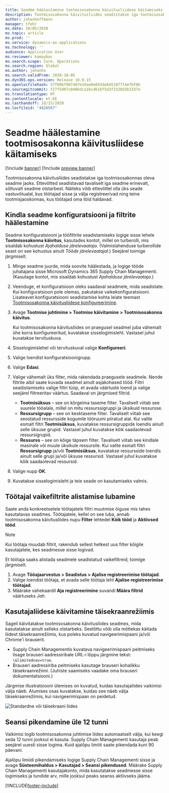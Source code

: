 ```yaml
---
title: Seadme häälestamine tootmisosakonna käivitusliidese käitamiseks
description: Tootmisosakonna käivitusliides seadistakse iga tootmisosakonnas oleva seadme jaoks. Ettevõtted seadistavad tavaliselt iga seadme erinevalt, sõltuvalt seadme otstarbest. Näiteks võib ettevõttel olla üks seade vastuvõtualal, kus töötajad sisse ja välja registreerivad ning teine tootmisjaoskonnas, kus töötajad oma töid haldavad.
author: johanhoffmann
manager: tfehr
ms.date: 10/05/2020
ms.topic: article
ms.prod: ''
ms.service: dynamics-ax-applications
ms.technology: ''
audience: Application User
ms.reviewer: kamaybac
ms.search.scope: Core, Operations
ms.search.region: Global
ms.author: johanho
ms.search.validFrom: 2020-10-05
ms.dyn365.ops.version: Release 10.0.15
ms.openlocfilehash: 57f09bf907407e19ae0e693de64510f7f4efbf0b
ms.sourcegitcommit: f27f5d07c040bdca1bcd616f5d3f2320d3b3337e
ms.translationtype: HT
ms.contentlocale: et-EE
ms.lasthandoff: 10/15/2020
ms.locfileid: "4426567"
---
```

# <a name="set-up-a-device-to-run-the-production-floor-execution-interface"></a>Seadme häälestamine tootmisosakonna käivitusliidese käitamiseks

[!include [banner](../includes/banner.md)]
[!include [preview banner](../includes/preview-banner.md)]

Tootmisosakonna käivitusliides seadistakse iga tootmisosakonnas oleva seadme jaoks. Ettevõtted seadistavad tavaliselt iga seadme erinevalt, sõltuvalt seadme otstarbest. Näiteks võib ettevõttel olla üks seade vastuvõtualal, kus töötajad sisse ja välja registreerivad ning teine tootmisjaoskonnas, kus töötajad oma töid haldavad.

## <a name="set-the-configuration-and-filters-for-a-specific-device"></a>Kindla seadme konfiguratsiooni ja filtrite häälestamine

Seadme konfiguratsiooni ja tööfiltrite seadistamiseks logige sisse lehele **Tootmisosakonna käivitus**, kasutades kontot, millel on turberolli, mis sisaldab kohustust  *Ajahalduse järelevaataja*. (Valmislahenduse turberollide seast on see kohustus ainult *Tööde järelevaatajal*.) Seejärel toimige järgmiselt.

1. Minge seadme juurde, mida soovite häälestada, ja logige tööde juhatajana sisse Microsoft Dynamics 365 Supply Chain Managementi. (Kasutage kontot, mis sisaldab kohustust *Ajahalduse järelevaataja*.)
1. Veenduge, et konfiguratsioon oleks saadaval seadmele, mida seadistate. Kui konfiguratsioon pole olemas, pakutakse vaikekonfiguratsiooni. Lisateavet konfiguratsiooni seadistamise kohta leiate teemast [Tootmisosakonna käivitusliidese konfigureerimine](production-floor-execution-configure.md).
1. Avage **Tootmise juhtimine \> Tootmise käivitamine \> Tootmisosakonna käivitus**.

    Kui tootmisosakonna käivitusliides on praegusel seadmel juba vähemalt ühe korra konfigureeritud, kuvatakse sisselogimisleht. Vastasel juhul kuvatakse tervituskuva.

1. Sisselogimislehel või tervituskuval valige **Konfigureeri**.
1. Valige loendist konfiguratsioonigrupp.
1. Valige **Edasi**.
1. Valige vähemalt üks filter, mida rakendada praegusele seadmele. Nende filtrite aibil saate kuvada seadmel ainult asjakohased tööd. Filtri seadistamiseks valige filtri tüüp, et avada väärtuste loend ja valige seejärel filtreeritav väärtus. Saadaval on järgmised filtrid.

    - **Tootmisüksus** – see on kõrgeima taseme filter. Tavaliselt viitab see suurele tööalale, millel on mitu ressurssigruppi ja üksikuid ressursse.
    - **Ressursigrupp** – see on kesktaseme filter. Tavaliselt viitab see seostatud ressursside kogumile tööruumi piiratud alal. Kui valite esmalt filtri **Tootmisüksus**, kuvatakse ressursigruppide loendis ainult selle üksuse grupid. Vastasel juhul kuvatakse kõik saadaolevad ressursigrupid.
    - **Ressurss** – see on kõige täpsem filter. Tavaliselt viitab see kindlale masinale või muule üksikule ressursile. Kui valite esmalt filtri **Ressursigrupp** ja/või **Tootmisüksus**, kuvatakse ressursside loendis ainult selle grupi ja/või üksuse ressursid. Vastasel juhul kuvatakse kõik saadaolevad ressursid.

1. Valige nupp **OK**.
1. Kuvatakse sisselogimisleht ja teie seade on kasutamiseks valmis.

## <a name="allow-a-worker-to-override-the-default-filters"></a>Töötajal vaikefiltrite alistamise lubamine

Saate anda konkreetsetele töötajatele filtri muutmise õiguse mis tahes kasutatavas seadmes. Töötajatele, kellel on see luba, annab tootmisosakonna käivitusliides nupu **Filter** lehtedel **Kõik tööd** ja **Aktiivsed tööd**.

> [!NOTE]
> Kui töötaja muudab filtrit, rakendub sellest hetkest uus filter kõigile kasutajatele, kes seadmesse sisse logivad.

Et töötaja saaks alistada seadmele seadistatud vaikefiltreid, toimige järgmiselt.

1. Avage **Tööajaarvestus \> Seadistus \> Ajalise registreerimise töötajad**.
1. Valige loendist töötaja, et avada selle töötaja leht **Ajalise registreerimise töötajad**.
1. Määrake vahekaardil **Aja registreerimine** suvandi **Määra filtrid** väärtuseks *Jah*.

## <a name="run-the-interface-in-full-screen-mode"></a>Kasutajaliidese käivitamine täisekraanrežiimis

Sageli käivitatakse tootmisosakonna käivitusliides seadmes, mida kasutatakse ainult selleks otstarbeks. Seetõttu võib olla mõttekas käitada liidest täisekraanrežiimis, kus poleks kuvatud navigeerimispaani ja/või Chrome'i brauserit.

- Supply Chain Managementis kuvatava navigeerimispaani peitmiseks lisage brauseri aadressiribale URL-i lõppu järgmine tekst: `\&limitednav=true`.
- Brauseri aadressiriba peitmiseks kasutage brauseri kohalikku täisekraanrežiimi. (Juhiste saamiseks vaadake oma brauseri dokumentatsiooni.)

Järgmise illustratsiooni ülemises on kuvatud, kuidas kasutajaliides vaikimisi välja näeb. Alumises osas kuvatakse, kuidas see näeb välja täisekraanrežiimis, kui navigeerimispaan on peidetud.

![Standardne või täisekraani liides](media/pfei-full-screen.png "Standardne või täisekraani liides")

## <a name="extend-the-session-past-12-hours"></a>Seansi pikendamine üle 12 tunni

Vaikimisi logib tootmisosakonna juhtimise liides automaatselt välja, kui keegi seda 12 tunni jooksul ei kasuta. Supply Chain Managementi kasutaja peab seejärel uuesti sisse logima. Kuid ajalõpu limiiti saate pikendada kuni 90 päevani.

Ajalõpu limiidi pikendamiseks logige Supply Chain Managementi sisse ja avage **Süsteemihaldus \> Kasutajad \> Seansi pikendused**. Määrake Supply Chain Managementi kasutajakonto, mida kasutatakse seadmesse sisse logimiseks ja tundide arv, mille jooksul peaks seanss aktiivseks jääma.


[!INCLUDE[footer-include](../../includes/footer-banner.md)]